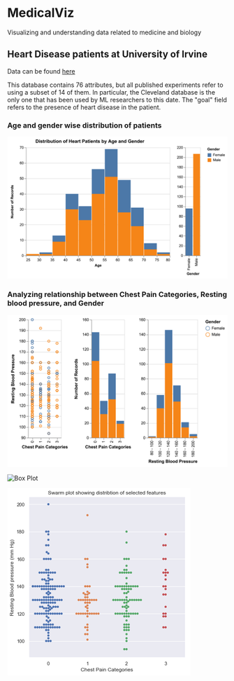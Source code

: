 # MedicalViz

Visualizing and understanding data related to medicine and biology

## Heart Disease patients at University of Irvine

Data can be found [here](https://archive.ics.uci.edu/ml/datasets/heart+Disease)

This database contains 76 attributes, but all published experiments refer to using a subset of 14 of them. In particular, the Cleveland database is the only one that has been used by ML researchers to this date. The "goal" field refers to the presence of heart disease in the patient.

### Age and gender wise distribution of patients

![Age and gender wise distribution of patients](plots/patients_gender_age.png)

### Analyzing relationship between Chest Pain Categories, Resting blood pressure, and Gender

![Analyzing relationship between Chest Pain Categories, Resting blood pressure, and Gender](plots/patients_cp_trestbps_gender.png)

![Box Plot](plots/patients_cp_testbps_gender_box.png)

![Swarm Plot](plots/patients_cp_trestbps_swarm.png)
